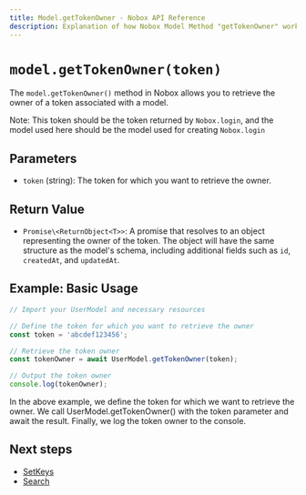 ```yaml
---
title: Model.getTokenOwner - Nobox API Reference
description: Explanation of how Nobox Model Method "getTokenOwner" works
---
```


# `model.getTokenOwner(token)`

The `model.getTokenOwner()` method in Nobox allows you to retrieve the owner of a token associated with a model.

Note: This token should be the token returned by `Nobox.login`, and the model used here should be the model used for creating `Nobox.login`

## Parameters
- `token` (string): The token for which you want to retrieve the owner.

## Return Value

- `Promise\<ReturnObject<T>>`: A promise that resolves to an object representing the owner of the token. The object will have the same structure as the model's schema, including additional fields such as `id`, `createdAt`, and `updatedAt`.

## Example: Basic Usage

```ts
// Import your UserModel and necessary resources

// Define the token for which you want to retrieve the owner
const token = 'abcdef123456';

// Retrieve the token owner
const tokenOwner = await UserModel.getTokenOwner(token);

// Output the token owner
console.log(tokenOwner);
```
In the above example, we define the token for which we want to retrieve the owner. We call UserModel.getTokenOwner() with the token parameter and await the result. Finally, we log the token owner to the console.


## Next steps

- [SetKeys](/methods/set-keys)
- [Search](/methods/search)